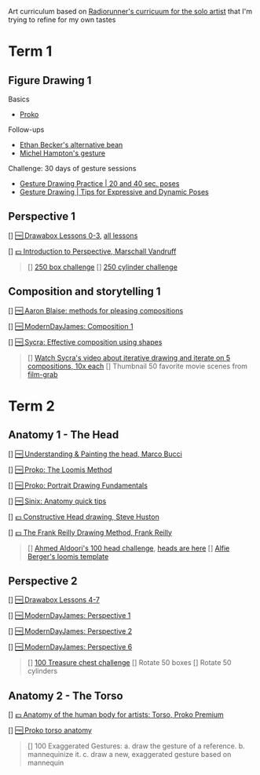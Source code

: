 Art curriculum based on [Radiorunner's curricuum for the solo artist](https://www.reddit.com/media?url=https%3A%2F%2Fi.redd.it%2F7ns7su264gp31.png) that I'm trying to refine for my own tastes

# Term 1

## Figure Drawing 1

Basics
* [Proko](https://www.youtube.com/playlist?list=PLR2KBLDDnZz3Ec8LZ66IDS--P9g3TdwOM)

Follow-ups
* [Ethan Becker's alternative bean](https://www.youtube.com/watch?v=iLIjD-5AgWU)
* [Michel Hampton's gesture](https://www.youtube.com/watch?v=l3gV2vniKhA&t=615s)

Challenge: 30 days of gesture sessions
* [Gesture Drawing Practice | 20 and 40 sec. poses](https://www.youtube.com/watch?v=biT46ugaXmc&t=2s)
* [Gesture Drawing | Tips for Expressive and Dynamic Poses](https://www.youtube.com/watch?v=D2gOtDcb8sc&t=215s)

## Perspective 1

 [] [🆓 Drawabox Lessons 0-3](https://drawabox.com/lesson/0), [all lessons](https://docs.google.com/spreadsheets/d/1R4msWQRk4g-fSlJ8Kn6N9QSarws7DAMm3ZKqTgkgTmA/edit#gid=0)

 [] [💵 Introduction to Perspective, Marschall Vandruff](http://marshallart.com/SHOP/all-products/all-videos/1994-perspective-drawing-series/)

> [] [250 box challenge](https://drawabox.com/lesson/250boxes)
> [] [250 cylinder challenge](https://drawabox.com/lesson/250cylinders)

## Composition and storytelling 1

 [] [🆓 Aaron Blaise: methods for pleasing compositions](https://www.youtube.com/watch?v=dOMRWxo0ixo)

 [] [🆓 ModernDayJames: Composition 1](https://www.youtube.com/watch?v=wg-So3ElA8g)

 [] [🆓 Sycra: Effective composition using shapes](https://www.youtube.com/watch?v=SNmwQumlvbQ)

> [] [Watch Sycra's video about iterative drawing and iterate on 5 compositions, 10x each](https://www.youtube.com/watch?v=k0ufz75UvHs)
> [] Thumbnail 50 favorite movie scenes from [film-grab](www.filmgrab.com)

# Term 2

## Anatomy 1 - The Head

[] [🆓 Understanding & Painting the head, Marco Bucci](https://marcobucciartstore.com/products/understanding-and-painting-the-head)

[] [🆓 Proko: The Loomis Method](https://www.youtube.com/playlist?list=PL39135B8D190B7C97)

[] [🆓 Proko: Portrait Drawing Fundamentals](https://www.youtube.com/playlist?list=PLR2KBLDDnZz0pHBiiyrqlOB3FU-W5XX1k)

[] [🆓 Sinix: Anatomy quick tips](https://www.youtube.com/playlist?list=PLflflDShjUKH4EfZyf0vuKEuqeqvlV0Qd)

[] [💵 Constructive Head drawing, Steve Huston](https://www.nma.art/courses/constructive-head-drawing/)

[] [💵 The Frank Reilly Drawing Method, Frank Reilly](https://www.nma.art/courses/the-frank-reilly-drawing-method/)

> [] [Ahmed Aldoori's 100 head challenge](https://www.youtube.com/watch?v=0A_kQsxeeTE), [heads are here](https://www.pinterest.com/aaldoori/portrait/)
> [] [Alfie Berger's loomis template](https://www.youtube.com/watch?v=MaI7bCVUNqM)

## Perspective 2

[] [🆓 Drawabox Lessons 4-7](https://drawabox.com/lesson/4)

[] [🆓 ModernDayJames: Perspective 1](https://youtu.be/nAlCyQqEZSU)

[] [🆓 ModernDayJames: Perspective 2](https://youtu.be/O1tv-6JURJ4)

[] [🆓 ModernDayJames: Perspective 6](https://youtu.be/FF8XgTQmoPg)

> [] [100 Treasure chest challenge](https://drawabox.com/lesson/100chests)
> [] Rotate 50 boxes
> [] Rotate 50 cylinders

## Anatomy 2 - The Torso

[] [💵 Anatomy of the human body for artists: Torso, Proko Premium](https://www.proko.com/human-anatomy-for-artists/)

[] [🆓 Proko torso anatomy](https://www.youtube.com/playlist?list=PLo1MyIYOwxxyd_9kkipZV9gnJTYAPAXNG)

> [] 100 Exaggerated Gestures:
a. draw the gesture of a reference.
b. mannequinize it.
c. draw a new, exaggerated gesture based on mannequin
